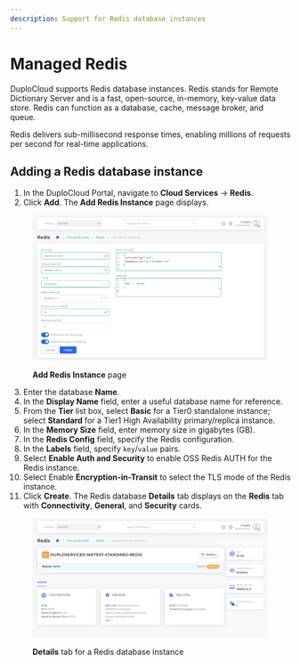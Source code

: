 ```yaml
---
description: Support for Redis database instances
---
```


# Managed Redis

DuploCloud supports Redis database instances. Redis stands for Remote Dictionary Server and is a fast, open-source, in-memory, key-value data store. Redis can function as a database, cache, message broker, and queue.

Redis delivers sub-millisecond response times, enabling millions of requests per second for real-time applications.

## Adding a Redis database instance

1. In the DuploCloud Portal, navigate to **Cloud Services** -> **Redis**.
2. Click **Add**. The **Add Redis Instance** page displays.

<div align="left">

<figure><img src="../../../.gitbook/assets/screenshot-nimbusweb.me-2024.02.15-12_22_23 (1).png" alt=""><figcaption><p><strong>Add Redis Instance</strong> page</p></figcaption></figure>

</div>

3. Enter the database **Name**.
4. In the **Display Name** field, enter a useful database name for reference.
5. From the **Tier** list box, select **Basic** for a Tier0 standalone instance; select **Standard** for a Tier1 High Availability primary/replica instance.
6. In the **Memory Size** field, enter memory size in gigabytes (GB).
7. In the **Redis Config** field, specify the Redis configuration.
8. In the **Labels** field, specify `key`/`value` pairs.
9. Select **Enable Auth and Security** to enable OSS Redis AUTH for the Redis instance.
10. Select Enable **Encryption-in-Transit** to select the TLS mode of the Redis instance.
11. Click **Create**. The Redis database **Details** tab displays on the **Redis** tab with **Connectivity**, **General**, and **Security** cards.

<div align="left">

<figure><img src="../../../.gitbook/assets/screenshot-nimbusweb.me-2024.02.15-12_26_37.png" alt=""><figcaption><p><strong>Details</strong> tab for a Redis database instance</p></figcaption></figure>

</div>
